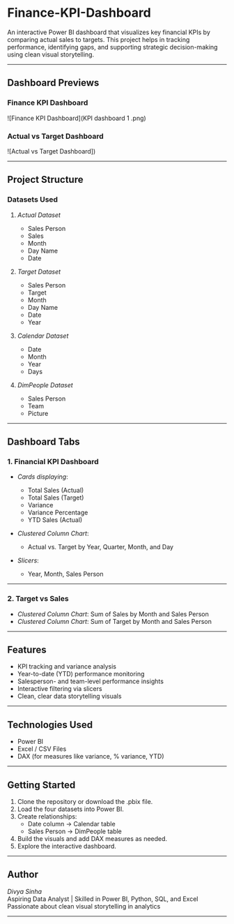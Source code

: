 # Finance-KPI-Dashboard

An interactive Power BI dashboard that visualizes key financial KPIs by comparing actual sales to targets. This project helps in tracking performance, identifying gaps, and supporting strategic decision-making using clean visual storytelling.

---

## Dashboard Previews

### Finance KPI Dashboard
![Finance KPI Dashboard](KPI dashboard 1 .png)

### Actual vs Target Dashboard
![Actual vs Target Dashboard])

---

## Project Structure

### Datasets Used

1. *Actual Dataset*
   - Sales Person
   - Sales
   - Month
   - Day Name
   - Date

2. *Target Dataset*
   - Sales Person
   - Target
   - Month
   - Day Name
   - Date
   - Year

3. *Calendar Dataset*
   - Date
   - Month
   - Year
   - Days

4. *DimPeople Dataset*
   - Sales Person
   - Team
   - Picture

---

## Dashboard Tabs

### 1. Financial KPI Dashboard

- *Cards displaying*:
  - Total Sales (Actual)
  - Total Sales (Target)
  - Variance
  - Variance Percentage
  - YTD Sales (Actual)

- *Clustered Column Chart*:
  - Actual vs. Target by Year, Quarter, Month, and Day

- *Slicers*:
  - Year, Month, Sales Person

---

### 2. Target vs Sales

- *Clustered Column Chart*: Sum of Sales by Month and Sales Person
- *Clustered Column Chart*: Sum of Target by Month and Sales Person

---

## Features

- KPI tracking and variance analysis
- Year-to-date (YTD) performance monitoring
- Salesperson- and team-level performance insights
- Interactive filtering via slicers
- Clean, clear data storytelling visuals

---

## Technologies Used

- Power BI
- Excel / CSV Files
- DAX (for measures like variance, % variance, YTD)

---

## Getting Started

1. Clone the repository or download the .pbix file.
2. Load the four datasets into Power BI.
3. Create relationships:
   - Date column → Calendar table
   - Sales Person → DimPeople table
4. Build the visuals and add DAX measures as needed.
5. Explore the interactive dashboard.

---

## Author

*Divya Sinha*  
Aspiring Data Analyst | Skilled in Power BI, Python, SQL, and Excel  
Passionate about clean visual storytelling in analytics

---
